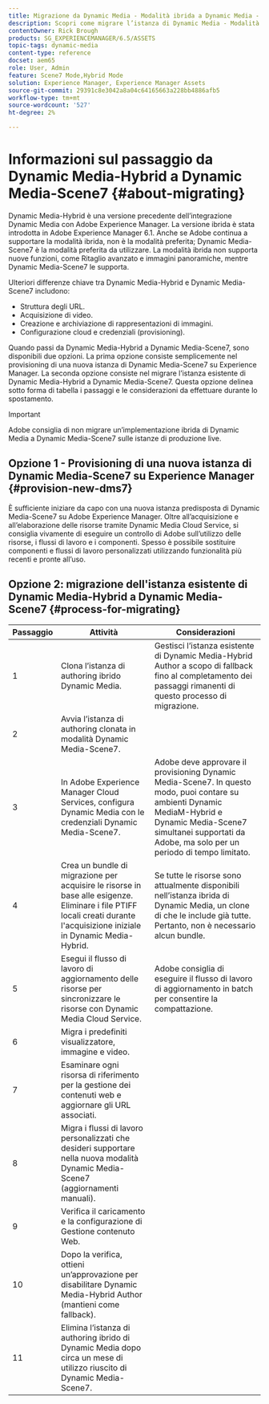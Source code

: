 ```yaml
---
title: Migrazione da Dynamic Media - Modalità ibrida a Dynamic Media - Modalità S7
description: Scopri come migrare l’istanza di Dynamic Media - Modalità ibrida a Dynamic Media - Modalità S7
contentOwner: Rick Brough
products: SG_EXPERIENCEMANAGER/6.5/ASSETS
topic-tags: dynamic-media
content-type: reference
docset: aem65
role: User, Admin
feature: Scene7 Mode,Hybrid Mode
solution: Experience Manager, Experience Manager Assets
source-git-commit: 29391c8e3042a8a04c64165663a228bb4886afb5
workflow-type: tm+mt
source-wordcount: '527'
ht-degree: 2%

---
```


# Informazioni sul passaggio da Dynamic Media-Hybrid a Dynamic Media-Scene7 {#about-migrating}

Dynamic Media-Hybrid è una versione precedente dell’integrazione Dynamic Media con Adobe Experience Manager. La versione ibrida è stata introdotta in Adobe Experience Manager 6.1. Anche se Adobe continua a supportare la modalità ibrida, non è la modalità preferita; Dynamic Media-Scene7 è la modalità preferita da utilizzare. La modalità ibrida non supporta nuove funzioni, come Ritaglio avanzato e immagini panoramiche, mentre Dynamic Media-Scene7 le supporta.

Ulteriori differenze chiave tra Dynamic Media-Hybrid e Dynamic Media-Scene7 includono:

* Struttura degli URL.
* Acquisizione di video.
* Creazione e archiviazione di rappresentazioni di immagini.
* Configurazione cloud e credenziali (provisioning).

Quando passi da Dynamic Media-Hybrid a Dynamic Media-Scene7, sono disponibili due opzioni. La prima opzione consiste semplicemente nel provisioning di una nuova istanza di Dynamic Media-Scene7 su Experience Manager. La seconda opzione consiste nel migrare l’istanza esistente di Dynamic Media-Hybrid a Dynamic Media-Scene7. Questa opzione delinea sotto forma di tabella i passaggi e le considerazioni da effettuare durante lo spostamento.

>[!IMPORTANT]
>
>Adobe consiglia di non migrare un’implementazione ibrida di Dynamic Media a Dynamic Media-Scene7 sulle istanze di produzione live.

## Opzione 1 - Provisioning di una nuova istanza di Dynamic Media-Scene7 su Experience Manager {#provision-new-dms7}

È sufficiente iniziare da capo con una nuova istanza predisposta di Dynamic Media-Scene7 su Adobe Experience Manager. Oltre all’acquisizione e all’elaborazione delle risorse tramite Dynamic Media Cloud Service, si consiglia vivamente di eseguire un controllo di Adobe sull’utilizzo delle risorse, i flussi di lavoro e i componenti. Spesso è possibile sostituire componenti e flussi di lavoro personalizzati utilizzando funzionalità più recenti e pronte all’uso.

## Opzione 2: migrazione dell&#39;istanza esistente di Dynamic Media-Hybrid a Dynamic Media-Scene7 {#process-for-migrating}

| Passaggio | Attività | Considerazioni |
|---|---|---|
| 1 | Clona l’istanza di authoring ibrido Dynamic Media. | Gestisci l’istanza esistente di Dynamic Media-Hybrid Author a scopo di fallback fino al completamento dei passaggi rimanenti di questo processo di migrazione. |
| 2 | Avvia l’istanza di authoring clonata in modalità Dynamic Media-Scene7. |  |
| 3 | In Adobe Experience Manager Cloud Services, configura Dynamic Media con le credenziali Dynamic Media-Scene7. | Adobe deve approvare il provisioning Dynamic Media-Scene7. In questo modo, puoi contare su ambienti Dynamic MediaM-Hybrid e Dynamic Media-Scene7 simultanei supportati da Adobe, ma solo per un periodo di tempo limitato. |
| 4 | Crea un bundle di migrazione per acquisire le risorse in base alle esigenze.<br>Eliminare i file PTIFF locali creati durante l&#39;acquisizione iniziale in Dynamic Media-Hybrid. | Se tutte le risorse sono attualmente disponibili nell’istanza ibrida di Dynamic Media, un clone di che le include già tutte. Pertanto, non è necessario alcun bundle. |
| 5 | Esegui il flusso di lavoro di aggiornamento delle risorse per sincronizzare le risorse con Dynamic Media Cloud Service. | Adobe consiglia di eseguire il flusso di lavoro di aggiornamento in batch per consentire la compattazione. |
| 6 | Migra i predefiniti visualizzatore, immagine e video. |  |
| 7 | Esaminare ogni risorsa di riferimento per la gestione dei contenuti web e aggiornare gli URL associati. |  |
| 8 | Migra i flussi di lavoro personalizzati che desideri supportare nella nuova modalità Dynamic Media-Scene7 (aggiornamenti manuali). |  |
| 9 | Verifica il caricamento e la configurazione di Gestione contenuto Web. |  |
| 10 | Dopo la verifica, ottieni un’approvazione per disabilitare Dynamic Media-Hybrid Author (mantieni come fallback). |  |
| 11 | Elimina l’istanza di authoring ibrido di Dynamic Media dopo circa un mese di utilizzo riuscito di Dynamic Media-Scene7. |  |
